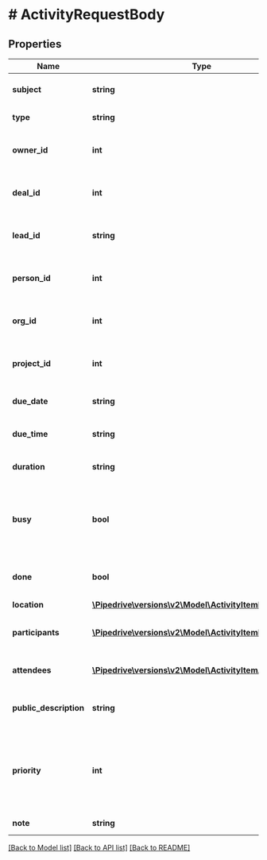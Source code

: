 # # ActivityRequestBody

## Properties

Name | Type | Description | Notes
------------ | ------------- | ------------- | -------------
**subject** | **string** | The subject of the activity | [optional]
**type** | **string** | The type of the activity | [optional]
**owner_id** | **int** | The ID of the user who owns the activity | [optional]
**deal_id** | **int** | The ID of the deal linked to the activity | [optional]
**lead_id** | **string** | The ID of the lead linked to the activity | [optional]
**person_id** | **int** | The ID of the person linked to the activity | [optional]
**org_id** | **int** | The ID of the organization linked to the activity | [optional]
**project_id** | **int** | The ID of the project linked to the activity | [optional]
**due_date** | **string** | The due date of the activity | [optional]
**due_time** | **string** | The due time of the activity | [optional]
**duration** | **string** | The duration of the activity | [optional]
**busy** | **bool** | Whether the activity marks the assignee as busy or not in their calendar | [optional]
**done** | **bool** | Whether the activity is marked as done or not | [optional]
**location** | [**\Pipedrive\versions\v2\Model\ActivityItemLocation**](ActivityItemLocation.md) |  | [optional]
**participants** | [**\Pipedrive\versions\v2\Model\ActivityItemParticipants[]**](ActivityItemParticipants.md) | The participants of the activity | [optional]
**attendees** | [**\Pipedrive\versions\v2\Model\ActivityItemAttendees[]**](ActivityItemAttendees.md) | The attendees of the activity | [optional]
**public_description** | **string** | The public description of the activity | [optional]
**priority** | **int** | The priority of the activity. Mappable to a specific string using activityFields API. | [optional]
**note** | **string** | The note of the activity | [optional]

[[Back to Model list]](../README.md#documentation-for-models) [[Back to API list]](../README.md#documentation-for-api-endpoints) [[Back to README]](../README.md)
